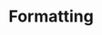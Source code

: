 # Formatting

<demos :items="{
  Vue: 'Examples/Formatting/Vue',
  React: 'Examples/Formatting/React',
}" />
